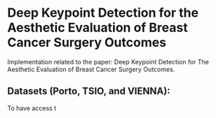 # Deep Keypoint Detection for the Aesthetic Evaluation of Breast Cancer Surgery Outcomes
Implementation related to the paper: Deep Keypoint Detection for The Aesthetic Evaluation of Breast Cancer Surgery Outcomes.


## Datasets (Porto, TSIO, and VIENNA): 
To have access t
